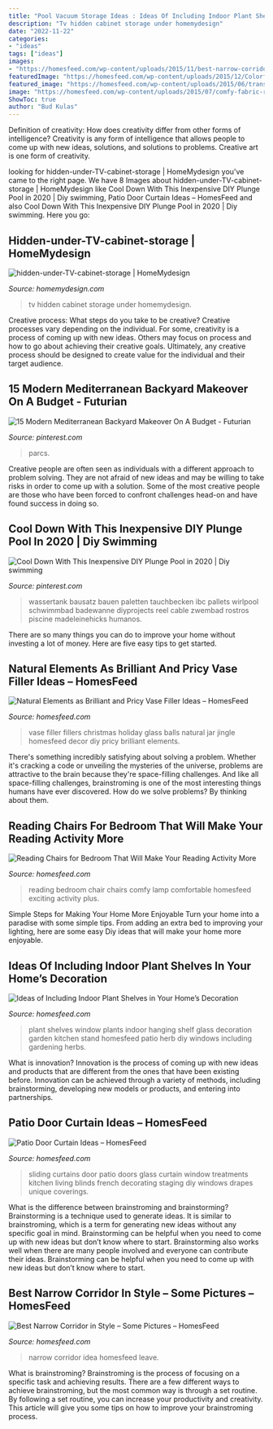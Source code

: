 ```yaml
---
title: "Pool Vacuum Storage Ideas : Ideas Of Including Indoor Plant Shelves In Your Home’s Decoration"
description: "Tv hidden cabinet storage under homemydesign"
date: "2022-11-22"
categories:
- "ideas"
tags: ["ideas"]
images:
- "https://homesfeed.com/wp-content/uploads/2015/11/best-narrow-corridor-design-idea-with-wall-pictures-exhibition-and-gray-white-paint-decoration-and-runner-rug-and-chair-and-chandelier-and-white-wooden-door.jpg"
featuredImage: "https://homesfeed.com/wp-content/uploads/2015/12/Colorful-Christmas-balls-as-the-transparent-glass-vase-filler-.jpg"
featured_image: "https://homesfeed.com/wp-content/uploads/2015/06/transparent-glass-plant-shelves-near-the-glass-window.jpg"
image: "https://homesfeed.com/wp-content/uploads/2015/07/comfy-fabric-reading-chair-for-bedroom-with-cushions-and-standing-lamp-behind-plus-cabinets-and-vases-plus-wooden-floor.jpg"
ShowToc: true
author: "Bud Kulas"
---
```



Definition of creativity: How does creativity differ from other forms of intelligence?
Creativity is any form of intelligence that allows people to come up with new ideas, solutions, and solutions to problems. Creative art is one form of creativity.

	

		
looking for hidden-under-TV-cabinet-storage | HomeMydesign you've came to the right page. We have 8 Images about hidden-under-TV-cabinet-storage | HomeMydesign like Cool Down With This Inexpensive DIY Plunge Pool in 2020 | Diy swimming, Patio Door Curtain Ideas – HomesFeed and also Cool Down With This Inexpensive DIY Plunge Pool in 2020 | Diy swimming. Here you go:
		
    
## Hidden-under-TV-cabinet-storage | HomeMydesign

<img loading=lazy src="https://homemydesign.com/wp-content/uploads/2016/09/hidden-under-TV-cabinet-storage.jpg" onerror="this.onerror=null;this.src='https://tse2.mm.bing.net/th?id=OIP.zBU4pNHClxBRMYXdK_WLwwHaLH&amp;pid=15.1';" alt="hidden-under-TV-cabinet-storage | HomeMydesign">

_Source: homemydesign.com_

>tv hidden cabinet storage under homemydesign. 

	

Creative process: What steps do you take to be creative?
Creative processes vary depending on the individual. For some, creativity is a process of coming up with new ideas. Others may focus on process and how to go about achieving their creative goals. Ultimately, any creative process should be designed to create value for the individual and their target audience.

    
## 15 Modern Mediterranean Backyard Makeover On A Budget - Futurian

<img loading=lazy src="https://i.pinimg.com/736x/e3/94/de/e394de5f836306a1965b9224e557e8c9.jpg" onerror="this.onerror=null;this.src='https://tse3.mm.bing.net/th?id=OIP.jvH9DIk0lY9nwXqAs4mc-gHaHX&amp;pid=15.1';" alt="15 Modern Mediterranean Backyard Makeover On A Budget - Futurian">

_Source: pinterest.com_

>parcs. 

	

Creative people are often seen as individuals with a different approach to problem solving. They are not afraid of new ideas and may be willing to take risks in order to come up with a solution. Some of the most creative people are those who have been forced to confront challenges head-on and have found success in doing so.

    
## Cool Down With This Inexpensive DIY Plunge Pool In 2020 | Diy Swimming

<img loading=lazy src="https://i.pinimg.com/736x/8a/99/74/8a9974237f4c09d2cf030ff524729c81.jpg" onerror="this.onerror=null;this.src='https://tse4.mm.bing.net/th?id=OIP.lxB-nzpkeOvKLNlWU-CKiQAAAA&amp;pid=15.1';" alt="Cool Down With This Inexpensive DIY Plunge Pool in 2020 | Diy swimming">

_Source: pinterest.com_

>wassertank bausatz bauen paletten tauchbecken ibc pallets wirlpool schwimmbad badewanne diyprojects reel cable zwembad rostros piscine madeleinehicks humanos. 

	

There are so many things you can do to improve your home without investing a lot of money. Here are five easy tips to get started.

    
## Natural Elements As Brilliant And Pricy Vase Filler Ideas – HomesFeed

<img loading=lazy src="https://homesfeed.com/wp-content/uploads/2015/12/Colorful-Christmas-balls-as-the-transparent-glass-vase-filler-.jpg" onerror="this.onerror=null;this.src='https://tse3.mm.bing.net/th?id=OIP.2M6MzoizP5FpkNTgwo1hXgHaLH&amp;pid=15.1';" alt="Natural Elements as Brilliant and Pricy Vase Filler Ideas – HomesFeed">

_Source: homesfeed.com_

>vase filler fillers christmas holiday glass balls natural jar jingle homesfeed decor diy pricy brilliant elements. 

	

There's something incredibly satisfying about solving a problem. Whether it's cracking a code or unveiling the mysteries of the universe, problems are attractive to the brain because they're space-filling challenges. And like all space-filling challenges, brainstroming is one of the most interesting things humans have ever discovered. How do we solve problems? By thinking about them.

    
## Reading Chairs For Bedroom That Will Make Your Reading Activity More

<img loading=lazy src="https://homesfeed.com/wp-content/uploads/2015/07/comfy-fabric-reading-chair-for-bedroom-with-cushions-and-standing-lamp-behind-plus-cabinets-and-vases-plus-wooden-floor.jpg" onerror="this.onerror=null;this.src='https://tse4.mm.bing.net/th?id=OIP.m6ZpfrEGHsQHysNnI_umPAHaLI&amp;pid=15.1';" alt="Reading Chairs for Bedroom That Will Make Your Reading Activity More">

_Source: homesfeed.com_

>reading bedroom chair chairs comfy lamp comfortable homesfeed exciting activity plus. 

	

Simple Steps for Making Your Home More Enjoyable
Turn your home into a paradise with some simple tips. From adding an extra bed to improving your lighting, here are some easy Diy ideas that will make your home more enjoyable.

    
## Ideas Of Including Indoor Plant Shelves In Your Home’s Decoration

<img loading=lazy src="https://homesfeed.com/wp-content/uploads/2015/06/transparent-glass-plant-shelves-near-the-glass-window.jpg" onerror="this.onerror=null;this.src='https://tse1.mm.bing.net/th?id=OIP.tx6FOuWAwVa6WP-EwEE-bwHaJ4&amp;pid=15.1';" alt="Ideas of Including Indoor Plant Shelves in Your Home’s Decoration">

_Source: homesfeed.com_

>plant shelves window plants indoor hanging shelf glass decoration garden kitchen stand homesfeed patio herb diy windows including gardening herbs. 

	

What is innovation?
Innovation is the process of coming up with new ideas and products that are different from the ones that have been existing before. Innovation can be achieved through a variety of methods, including brainstorming, developing new models or products, and entering into partnerships.

    
## Patio Door Curtain Ideas – HomesFeed

<img loading=lazy src="https://homesfeed.com/wp-content/uploads/2015/11/Patio-Sliding-Door-With-White-Curtains-in-Room-With-Small-Chandelier.jpg" onerror="this.onerror=null;this.src='https://tse4.mm.bing.net/th?id=OIP.Cml6RbHvHOxwHEAbbmnu8gHaJ4&amp;pid=15.1';" alt="Patio Door Curtain Ideas – HomesFeed">

_Source: homesfeed.com_

>sliding curtains door patio doors glass curtain window treatments kitchen living blinds french decorating staging diy windows drapes unique coverings. 

	

What is the difference between brainstroming and brainstorming?
Brainstorming is a technique used to generate ideas. It is similar to brainstroming, which is a term for generating new ideas without any specific goal in mind. Brainstorming can be helpful when you need to come up with new ideas but don’t know where to start.  Brainstorming also works well when there are many people involved and everyone can contribute their ideas. Brainstorming can be helpful when you need to come up with new ideas but don’t know where to start.

    
## Best Narrow Corridor In Style – Some Pictures – HomesFeed

<img loading=lazy src="https://homesfeed.com/wp-content/uploads/2015/11/best-narrow-corridor-design-idea-with-wall-pictures-exhibition-and-gray-white-paint-decoration-and-runner-rug-and-chair-and-chandelier-and-white-wooden-door.jpg" onerror="this.onerror=null;this.src='https://tse4.mm.bing.net/th?id=OIP.VSRJjlSci7vK6yYZYAI4nwHaLH&amp;pid=15.1';" alt="Best Narrow Corridor in Style – Some Pictures – HomesFeed">

_Source: homesfeed.com_

>narrow corridor idea homesfeed leave. 

	

What is brainstroming? Brainstroming is the process of focusing on a specific task and achieving results. There are a few different ways to achieve brainstroming, but the most common way is through a set routine. By following a set routine, you can increase your productivity and creativity. This article will give you some tips on how to improve your brainstroming process.


